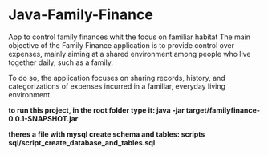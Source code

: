 # Java-Family-Finance
<p>App to control family finances whit the focus on familiar habitat  The main objective of the Family Finance application is to provide control over expenses, mainly aiming at a shared environment among people who live together daily, such as a family. <p>To do so, the application focuses on sharing records, history, and categorizations of expenses incurred in a familiar, everyday living environment.

<p><b>to run this project, in the root folder type it:
<b>  java -jar target/familyfinance-0.0.1-SNAPSHOT.jar
 
<p><b>theres a file with mysql create schema and tables:
<b> scripts sql/script_create_database_and_tables.sql
